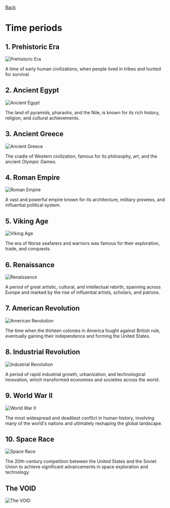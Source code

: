 [Back](../TimeQuest/)

# Time periods

## 1. **Prehistoric Era**

![Prehistoric Era](/images/Time_periods/Prehistoric_Era.png)

A time of early human civilizations, when people lived in tribes and hunted for survival.

## 2. **Ancient Egypt**

![Ancient Egypt](/images/Time_periods/Ancient_Egypt.png)

The land of pyramids, pharaohs, and the Nile, is known for its rich history, religion, and cultural achievements.

## 3. **Ancient Greece**

![Ancient Greece](/images/Time_periods/Ancient_Greece.png)

The cradle of Western civilization, famous for its philosophy, art, and the ancient Olympic Games.

## 4. **Roman Empire**

![Roman Empire](/images/Time_periods/Roman_Empire.png)

A vast and powerful empire known for its architecture, military prowess, and influential political system.

## 5. **Viking Age**

![Viking Age](/images/Time_periods/Viking_Age.png)

The era of Norse seafarers and warriors was famous for their exploration, trade, and conquests.

## 6. **Renaissance**

![Renaissance](/images/Time_periods/Renaissance.png)

A period of great artistic, cultural, and intellectual rebirth, spanning across Europe and marked by the rise of influential artists, scholars, and patrons.

## 7. **American Revolution**

![American Revolution](/images/Time_periods/American_Revolution.png)

The time when the thirteen colonies in America fought against British rule, eventually gaining their independence and forming the United States.

## 8. **Industrial Revolution**

![Industrial Revolution](/images/Time_periods/Industrial_Revolution.png)

A period of rapid industrial growth, urbanization, and technological innovation, which transformed economies and societies across the world.

## 9. **World War II**

![World War II](/images/Time_periods/World_War_II.png)

The most widespread and deadliest conflict in human history, involving many of the world's nations and ultimately reshaping the global landscape.

## 10. **Space Race**

![Space Race](/images/Time_periods/Space_Race.png)

The 20th-century competition between the United States and the Soviet Union to achieve significant advancements in space exploration and technology.

## The VOID

![The VOID](/images/Time_periods/The_VOID.png)
